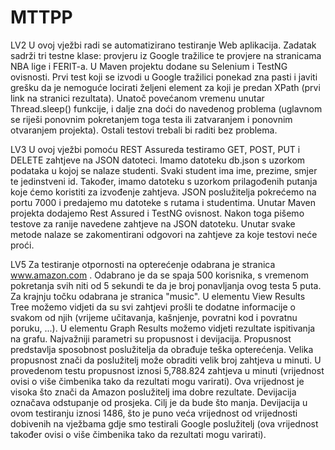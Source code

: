 # MTTPP
LV2 U ovoj vježbi radi se automatizirano testiranje Web aplikacija. Zadatak sadrži tri testne klase: provjeru iz Google tražilice te provjere na stranicama NBA lige i FERIT-a. U Maven projektu dodane su Selenium i TestNG ovisnosti. Prvi test koji se izvodi u Google tražilici ponekad zna pasti i javiti grešku da je nemoguće locirati željeni element za koji je predan XPath (prvi link na stranici rezultata). Unatoč povećanom vremenu unutar Thread.sleep() funkcije, i dalje zna doći do navedenog problema (uglavnom se riješi ponovnim pokretanjem toga testa ili zatvaranjem i ponovnim otvaranjem projekta). Ostali testovi trebali bi raditi bez problema.

LV3 U ovoj vježbi pomoću REST Assureda testiramo GET, POST, PUT i DELETE zahtjeve na JSON datoteci. Imamo datoteku db.json s uzorkom podataka u kojoj se nalaze studenti. Svaki student ima ime, prezime, smjer te jedinstveni id. Također, imamo datoteku s uzorkom prilagođenih putanja koje ćemo koristiti za izvođenje zahtjeva. JSON poslužitelja pokrećemo na portu 7000 i predajemo mu datoteke s rutama i studentima. Unutar Maven projekta dodajemo Rest Assured i TestNG ovisnost. Nakon toga pišemo testove za ranije navedene zahtjeve na JSON datoteku. Unutar svake metode nalaze se zakomentirani odgovori na zahtjeve za koje testovi neće proći.

LV5 Za testiranje otpornosti na opterećenje odabrana je stranica www.amazon.com . Odabrano je da se spaja 500 korisnika, s vremenom pokretanja svih niti od 5 sekundi te da je broj ponavljanja ovog testa 5 puta. Za krajnju točku odabrana je stranica "music". U elementu View Results Tree možemo vidjeti da su svi zahtjevi prošli te dodatne informacije o svakom od njih (vrijeme učitavanja, kašnjenje, povratni kod i povratnu poruku, ...). U elementu Graph Results možemo vidjeti rezultate ispitivanja na grafu. Najvažniji parametri su propusnost i devijacija. Propusnost predstavlja sposobnost poslužitelja da obrađuje teška opterećenja. Velika propusnost znači da poslužitelj može obraditi velik broj zahtjeva u minuti. U provedenom testu propusnost iznosi 5,788.824 zahtjeva u minuti (vrijednost ovisi o više čimbenika tako da rezultati mogu varirati). Ova vrijednost je visoka što znači da Amazon poslužitelj ima dobre rezultate. Devijacija označava odstupanje od prosjeka. Cilj je da bude što manja. Devijacija u ovom testiranju iznosi 1486, što je puno veća vrijednost od vrijednosti dobivenih na vježbama gdje smo testirali Google poslužitelj (ova vrijednost također ovisi o više čimbenika tako da rezultati mogu varirati).
